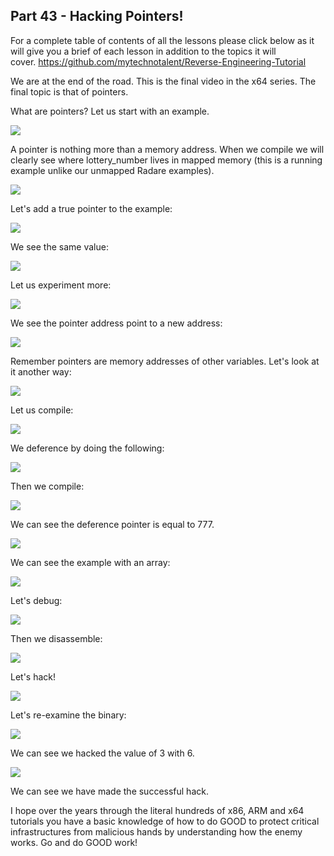 ## Part 43 - Hacking Pointers!

For a complete table of contents of all the lessons please click below as it will give you a brief of each lesson in addition to the topics it will cover.&nbsp;https://github.com/mytechnotalent/Reverse-Engineering-Tutorial

We are at the end of the road. This is the final video in the x64 series. The final topic is that of pointers.

What are pointers? Let us start with an example.

<div class="slate-resizable-image-embed slate-image-embed__resize-full-width"><img src="/imgs/1567286671465.jpg"/></div>

A pointer is nothing more than a memory address. When we compile we will clearly see where lottery\_number lives in mapped memory (this is a running example unlike our unmapped Radare examples).

<div class="slate-resizable-image-embed slate-image-embed__resize-full-width"><img src="/imgs/1567286745307.jpg"/></div>

Let's add a true pointer to the example:

<div class="slate-resizable-image-embed slate-image-embed__resize-full-width"><img src="/imgs/1567287725406.jpg"/></div>

We see the same value:

<div class="slate-resizable-image-embed slate-image-embed__resize-full-width"><img src="/imgs/1567287787090.jpg"/></div>

Let us experiment more:

<div class="slate-resizable-image-embed slate-image-embed__resize-full-width"><img src="/imgs/1567288396508.jpg"/></div>

We see the pointer address point to a new address:

<div class="slate-resizable-image-embed slate-image-embed__resize-full-width"><img src="/imgs/1567288456995.jpg"/></div>

Remember pointers are memory addresses of other variables. Let's look at it another way:

<div class="slate-resizable-image-embed slate-image-embed__resize-full-width"><img src="/imgs/1567289354121.jpg"/></div>

Let us compile:

<div class="slate-resizable-image-embed slate-image-embed__resize-full-width"><img src="/imgs/1567289368216.jpg"/></div>

We deference by doing the following:

<div class="slate-resizable-image-embed slate-image-embed__resize-full-width"><img src="/imgs/1567289646596.jpg"/></div>

Then we compile:

<div class="slate-resizable-image-embed slate-image-embed__resize-full-width"><img src="/imgs/1567289657671.jpg"/></div>

We can see the deference pointer is equal to 777.

<div class="slate-resizable-image-embed slate-image-embed__resize-full-width"><img src="/imgs/1567290644015.jpg"/></div>

We can see the example with an array:

<div class="slate-resizable-image-embed slate-image-embed__resize-full-width"><img src="/imgs/1567290665083.jpg"/></div>

Let's debug:

<div class="slate-resizable-image-embed slate-image-embed__resize-full-width"><img src="/imgs/1567290786481.jpg"/></div>

Then we disassemble:

<div class="slate-resizable-image-embed slate-image-embed__resize-full-width"><img src="/imgs/1567290800965.jpg"/></div>

Let's hack!

<div class="slate-resizable-image-embed slate-image-embed__resize-full-width"><img src="/imgs/1567292294462.jpg"/></div>

Let's re-examine the binary:

<div class="slate-resizable-image-embed slate-image-embed__resize-full-width"><img src="/imgs/1567292311387.jpg"/></div>

We can see we hacked the value of 3 with 6.

<div class="slate-resizable-image-embed slate-image-embed__resize-full-width"><img src="/imgs/1567292376880.jpg"/></div>

We can see we have made the successful hack.

I hope over the years through the literal hundreds of x86, ARM and x64 tutorials you have a basic knowledge of how to do GOOD to protect critical infrastructures from malicious hands by understanding how the enemy works. Go and do GOOD work!

  